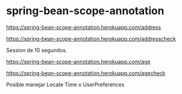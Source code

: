 # spring-bean-scope-annotation

https://spring-bean-scope-annotation.herokuapp.com/address

https://spring-bean-scope-annotation.herokuapp.com/addresscheck

Session de 10 segundos.

https://spring-bean-scope-annotation.herokuapp.com/age

https://spring-bean-scope-annotation.herokuapp.com/agecheck

Posible manejar Locate Time o UserPreferences
